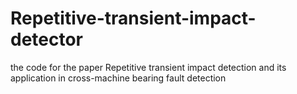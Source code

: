 # Repetitive-transient-impact-detector
the code for the paper Repetitive transient impact detection and its application in cross-machine bearing fault detection
